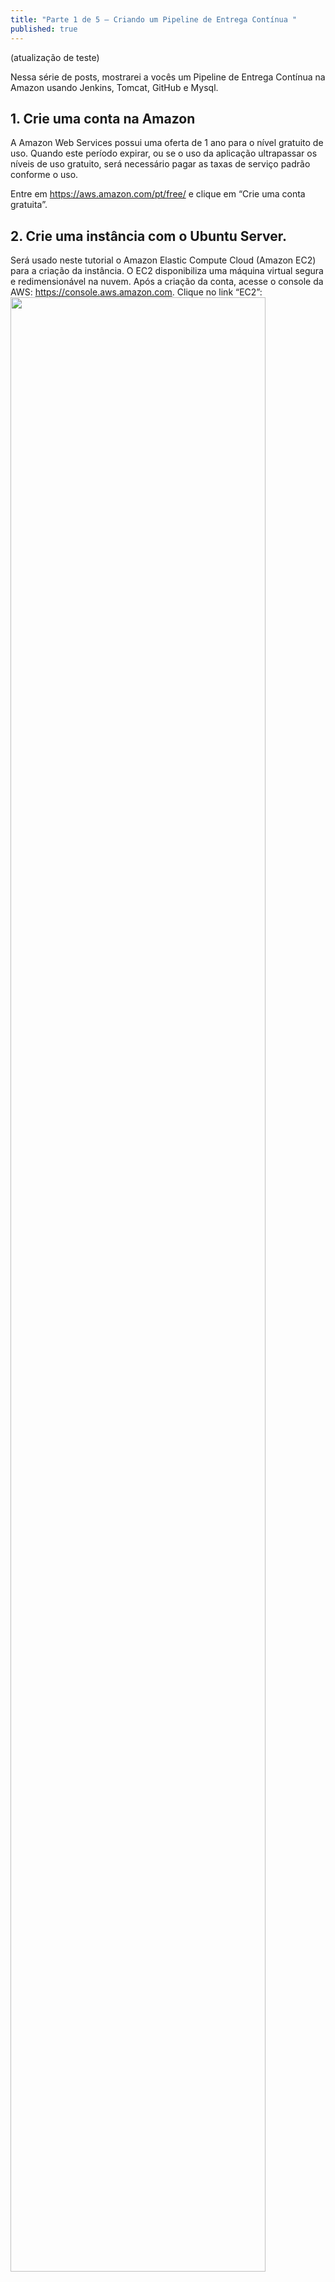 ```yaml
---
title: "Parte 1 de 5 – Criando um Pipeline de Entrega Contínua "
published: true
---
```


(atualização de teste)

Nessa série de posts, mostrarei a vocês um Pipeline de Entrega Contínua na Amazon usando Jenkins, Tomcat, GitHub e Mysql. 

## 1. Crie uma conta na Amazon 
A Amazon Web Services possui uma oferta de 1 ano para o nível gratuito de uso. Quando este período expirar, ou se o uso da aplicação ultrapassar os níveis de uso gratuito, será necessário pagar as taxas de serviço padrão conforme o uso. 

Entre em https://aws.amazon.com/pt/free/ e clique em “Crie uma conta gratuita”. 

## 2. Crie uma instância com o Ubuntu Server. 

Será usado neste tutorial o Amazon Elastic Compute Cloud (Amazon EC2) para a criação da instância. O EC2 disponibiliza uma máquina virtual segura e redimensionável na nuvem. Após a criação da conta, acesse o console da AWS:  https://console.aws.amazon.com. Clique no link “EC2”:
<img style="width:90%;height:auto;" src="https://raw.githubusercontent.com/fabiodamas/fabiodamas.github.io/master/_posts/images/pipeline/amazon1.jpg">

Clique em “Launch Instance” 

<img style="width:90%;height:auto" src="https://raw.githubusercontent.com/fabiodamas/fabiodamas.github.io/master/_posts/images/pipeline/amazon2.jpg">


Clique no botão “Select” da máquina com o Ubuntu Server. Repare que há a indicação “Free tier eligible”, mostrando que essa máquina está no nível gratuito da AWS:
<img style="width:90%;height:auto;" src="https://raw.githubusercontent.com/fabiodamas/fabiodamas.github.io/master/_posts/images/pipeline/amazon3.jpg">


Clique em “Review and Launch”: 
<img style="width:90%;height:auto;" src="https://raw.githubusercontent.com/fabiodamas/fabiodamas.github.io/master/_posts/images/pipeline/amazon4.jpg">

 

## 3. Porta 8080 para Tomcat. 

Teremos que configurar a porta 8080 para o Tomcat. Para isso, clique em “Edit security groups”: 
 <img style="width:90%;height:auto;" src="https://raw.githubusercontent.com/fabiodamas/fabiodamas.github.io/master/_posts/images/pipeline/amazon5.jpg">

Teremos que configurar a porta 8080 para o Tomcat. Clique no botão “Add Rule”, em “Port Range” insira “8080”. Em “Source”, será definido qual IP pode acessar a instância. No exemplo, será deixado qualquer “IP”: 
<img style="width:90%;height:auto;" src="https://raw.githubusercontent.com/fabiodamas/fabiodamas.github.io/master/_posts/images/pipeline/amazon6.jpg">

Clique em “Review and Launch” e “Launch” novamente. 

## 4. Chave de acesso para a Instância. 

Será pedido para você criar uma  chave para você conectar na instância. A chave será um arquivo com a extensão .pem, que você deverá armazenar em seu computador. Toda vez que você for acessar a instância por SSH, deverá usar a chave. 

No primeiro comboBox, escolha “Create a new Key pair” e digite o nome da chave em “Key pair name”. Clique no botão “Download Key Pair”:  
<img style="width:90%;height:auto;" src="https://raw.githubusercontent.com/fabiodamas/fabiodamas.github.io/master/_posts/images/pipeline/amazon7.jpg">

Salve a chave em um local seguro. Como sugestão, caso esteja usando Linux, crie uma pasta com o nome “.ssh”, na pasta de usuário.  Clique no botao “Launch Instances”. 

Será exibido uma mensagem, indicando que a instância está sendo inicializada: 
<img style="width:90%;height:auto;" src="https://raw.githubusercontent.com/fabiodamas/fabiodamas.github.io/master/_posts/images/pipeline/amazon8.png">

## 5. Visualizando instância criada. 

No canto inferior direito da tela, clique em “View Instances” para visualizarmos a instância criada: 
<img style="width:90%;height:auto;" src="https://raw.githubusercontent.com/fabiodamas/fabiodamas.github.io/master/_posts/images/pipeline/amazon9.png"> 

Você verá a sua instância recém-criada, Ubuntu-Server: 
<img style="width:90%;height:auto;" src="https://raw.githubusercontent.com/fabiodamas/fabiodamas.github.io/master/_posts/images/pipeline/amazon10.png">
 
Veja a parte 2 do tutorial: Pipeline de Entrega Contínua – Parte 2 – SSH/Java/Tomcat/Mysql 
